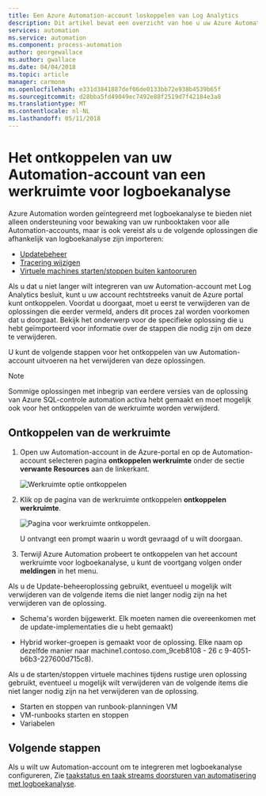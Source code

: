 ```yaml
---
title: Een Azure Automation-account loskoppelen van Log Analytics
description: Dit artikel bevat een overzicht van hoe u uw Azure Automation-account van een werkruimte voor logboekanalyse ontkoppelen.
services: automation
ms.service: automation
ms.component: process-automation
author: georgewallace
ms.author: gwallace
ms.date: 04/04/2018
ms.topic: article
manager: carmonm
ms.openlocfilehash: e331d3841887def06de0133bb72e938b4539b65f
ms.sourcegitcommit: d28bba5fd49049ec7492e88f2519d7f42184e3a8
ms.translationtype: MT
ms.contentlocale: nl-NL
ms.lasthandoff: 05/11/2018
---
```

# <a name="how-to-unlink-your-automation-account-from-a-log-analytics-workspace"></a>Het ontkoppelen van uw Automation-account van een werkruimte voor logboekanalyse

Azure Automation worden geïntegreerd met logboekanalyse te bieden niet alleen ondersteuning voor bewaking van uw runbooktaken voor alle Automation-accounts, maar is ook vereist als u de volgende oplossingen die afhankelijk van logboekanalyse zijn importeren:

* [Updatebeheer](../operations-management-suite/oms-solution-update-management.md)
* [Tracering wijzigen](../log-analytics/log-analytics-change-tracking.md)
* [Virtuele machines starten/stoppen buiten kantooruren](automation-solution-vm-management.md)

Als u dat u niet langer wilt integreren van uw Automation-account met Log Analytics besluit, kunt u uw account rechtstreeks vanuit de Azure portal kunt ontkoppelen.  Voordat u doorgaat, moet u eerst te verwijderen van de oplossingen die eerder vermeld, anders dit proces zal worden voorkomen dat u doorgaat. Bekijk het onderwerp voor de specifieke oplossing die u hebt geïmporteerd voor informatie over de stappen die nodig zijn om deze te verwijderen.

U kunt de volgende stappen voor het ontkoppelen van uw Automation-account uitvoeren na het verwijderen van deze oplossingen.

> [!NOTE]
> Sommige oplossingen met inbegrip van eerdere versies van de oplossing van Azure SQL-controle automation activa hebt gemaakt en moet mogelijk ook voor het ontkoppelen van de werkruimte worden verwijderd.

## <a name="unlink-workspace"></a>Ontkoppelen van de werkruimte

1. Open uw Automation-account in de Azure-portal en op de Automation-account selecteren pagina **ontkoppelen werkruimte** onder de sectie **verwante Resources** aan de linkerkant.

   ![Werkruimte optie ontkoppelen](media/automation-unlink-from-log-analytics/automation-unlink-workspace-option.png)

1. Klik op de pagina van de werkruimte ontkoppelen **ontkoppelen werkruimte**.

   ![Pagina voor werkruimte ontkoppelen](media/automation-unlink-from-log-analytics/automation-unlink-workspace-blade.png).

   U ontvangt een prompt waarin u wordt gevraagd of u wilt doorgaan.

1. Terwijl Azure Automation probeert te ontkoppelen van het account werkruimte voor logboekanalyse, u kunt de voortgang volgen onder **meldingen** in het menu.

Als u de Update-beheeroplossing gebruikt, eventueel u mogelijk wilt verwijderen van de volgende items die niet langer nodig zijn na het verwijderen van de oplossing.

* Schema's worden bijgewerkt.  Elk moeten namen die overeenkomen met de update-implementaties die u hebt gemaakt)

* Hybrid worker-groepen is gemaakt voor de oplossing.  Elke naam op dezelfde manier naar machine1.contoso.com_9ceb8108 - 26 c 9-4051-b6b3-227600d715c8).

Als u de starten/stoppen virtuele machines tijdens rustige uren oplossing gebruikt, eventueel u mogelijk wilt verwijderen van de volgende items die niet langer nodig zijn na het verwijderen van de oplossing.

* Starten en stoppen van runbook-planningen VM
* VM-runbooks starten en stoppen
* Variabelen

## <a name="next-steps"></a>Volgende stappen

Als u wilt uw Automation-account om te integreren met logboekanalyse configureren, Zie [taakstatus en taak streams doorsturen van automatisering met logboekanalyse](automation-manage-send-joblogs-log-analytics.md).